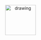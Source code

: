 <center><img src="https://cdn.discordapp.com/attachments/569588082974785590/569588109508083726/icon.png" alt="drawing" height="100"/>
<br/></center>
